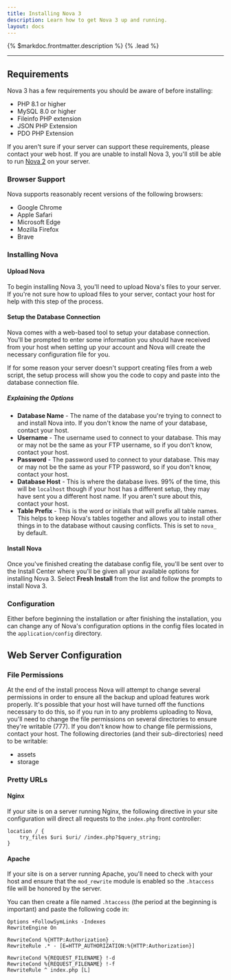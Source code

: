 ```yaml
---
title: Installing Nova 3
description: Learn how to get Nova 3 up and running.
layout: docs
---
```


{% $markdoc.frontmatter.description %} {% .lead %}

---

## Requirements

Nova 3 has a few requirements you should be aware of before installing:

- PHP 8.1 or higher
- MySQL 8.0 or higher
- Fileinfo PHP extension
- JSON PHP Extension
- PDO PHP Extension

If you aren't sure if your server can support these requirements, please contact your web host. If you are unable to install Nova 3, you'll still be able to run [Nova 2](https://anodyne-productions.com) on your server.

### Browser Support

Nova supports reasonably recent versions of the following browsers:

- Google Chrome
- Apple Safari
- Microsoft Edge
- Mozilla Firefox
- Brave

### Installing Nova

#### Upload Nova

To begin installing Nova 3, you'll need to upload Nova's files to your server. If you're not sure how to upload files to your server, contact your host for help with this step of the process.

#### Setup the Database Connection

Nova comes with a web-based tool to setup your database connection. You'll be prompted to enter some information you should have received from your host when setting up your account and Nova will create the necessary configuration file for you.

If for some reason your server doesn't support creating files from a web script, the setup process will show you the code to copy and paste into the database connection file.

##### Explaining the Options

- __Database Name__ - The name of the database you're trying to connect to and install Nova into. If you don't know the name of your database, contact your host.
- __Username__ - The username used to connect to your database. This may or may not be the same as your FTP username, so if you don't know, contact your host.
- __Password__ - The password used to connect to your database. This may or may not be the same as your FTP password, so if you don't know, contact your host.
- __Database Host__ - This is where the database lives. 99% of the time, this will be `localhost` though if your host has a different setup, they may have sent you a different host name. If you aren't sure about this, contact your host.
- __Table Prefix__ - This is the word or initials that will prefix all table names. This helps to keep Nova's tables together and allows you to install other things in to the database without causing conflicts. This is set to `nova_` by default.

#### Install Nova

Once you've finished creating the database config file, you'll be sent over to the Install Center where you'll be given all your available options for installing Nova 3. Select __Fresh Install__ from the list and follow the prompts to install Nova 3.

### Configuration

Either before beginning the installation or after finishing the installation, you can change any of Nova's configuration options in the config files located in the `application/config` directory.

## Web Server Configuration

### File Permissions

At the end of the install process Nova will attempt to change several permissions in order to ensure all the backup and upload features work properly. It's possible that your host will have turned off the functions necessary to do this, so if you run in to any problems uploading to Nova, you'll need to change the file permissions on several directories to ensure they're writable (777). If you don't know how to change file permissions, contact your host. The following directories (and their sub-directories) need to be writable:

- assets
- storage

### Pretty URLs

#### Nginx

If your site is on a server running Nginx, the following directive in your site configuration will direct all requests to the `index.php` front controller:

```nginx
location / {
    try_files $uri $uri/ /index.php?$query_string;
}
```

#### Apache

If your site is on a server running Apache, you'll need to check with your host and ensure that the `mod_rewrite` module is enabled so the `.htaccess` file will be honored by the server.

You can then create a file named `.htaccess` (the period at the beginning is important) and paste the following code in:

```apacheconf
Options +FollowSymLinks -Indexes
RewriteEngine On

RewriteCond %{HTTP:Authorization} .
RewriteRule .* - [E=HTTP_AUTHORIZATION:%{HTTP:Authorization}]

RewriteCond %{REQUEST_FILENAME} !-d
RewriteCond %{REQUEST_FILENAME} !-f
RewriteRule ^ index.php [L]
```
